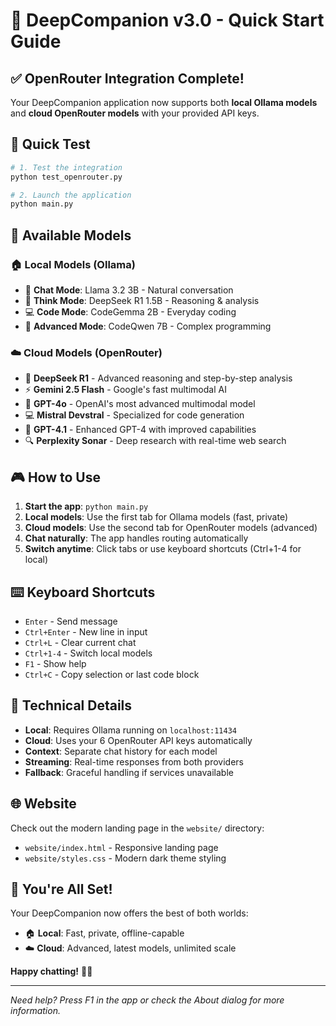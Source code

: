 # 🚀 DeepCompanion v3.0 - Quick Start Guide

## ✅ OpenRouter Integration Complete!

Your DeepCompanion application now supports both **local Ollama models** and **cloud OpenRouter models** with your provided API keys.

## 🎯 Quick Test

```bash
# 1. Test the integration
python test_openrouter.py

# 2. Launch the application  
python main.py
```

## 🤖 Available Models

### 🏠 Local Models (Ollama)
- 💬 **Chat Mode**: Llama 3.2 3B - Natural conversation
- 🤔 **Think Mode**: DeepSeek R1 1.5B - Reasoning & analysis  
- 💻 **Code Mode**: CodeGemma 2B - Everyday coding
- 🧠 **Advanced Mode**: CodeQwen 7B - Complex programming

### ☁️ Cloud Models (OpenRouter)
- 🧠 **DeepSeek R1** - Advanced reasoning and step-by-step analysis
- ⚡ **Gemini 2.5 Flash** - Google's fast multimodal AI
- 🤖 **GPT-4o** - OpenAI's most advanced multimodal model
- 💻 **Mistral Devstral** - Specialized for code generation
- 🚀 **GPT-4.1** - Enhanced GPT-4 with improved capabilities
- 🔍 **Perplexity Sonar** - Deep research with real-time web search

## 🎮 How to Use

1. **Start the app**: `python main.py`
2. **Local models**: Use the first tab for Ollama models (fast, private)
3. **Cloud models**: Use the second tab for OpenRouter models (advanced)
4. **Chat naturally**: The app handles routing automatically
5. **Switch anytime**: Click tabs or use keyboard shortcuts (Ctrl+1-4 for local)

## ⌨️ Keyboard Shortcuts

- `Enter` - Send message
- `Ctrl+Enter` - New line in input
- `Ctrl+L` - Clear current chat
- `Ctrl+1-4` - Switch local models  
- `F1` - Show help
- `Ctrl+C` - Copy selection or last code block

## 🔧 Technical Details

- **Local**: Requires Ollama running on `localhost:11434`
- **Cloud**: Uses your 6 OpenRouter API keys automatically
- **Context**: Separate chat history for each model
- **Streaming**: Real-time responses from both providers
- **Fallback**: Graceful handling if services unavailable

## 🌐 Website

Check out the modern landing page in the `website/` directory:
- `website/index.html` - Responsive landing page
- `website/styles.css` - Modern dark theme styling

## 🎉 You're All Set!

Your DeepCompanion now offers the best of both worlds:
- 🏠 **Local**: Fast, private, offline-capable
- ☁️ **Cloud**: Advanced, latest models, unlimited scale

**Happy chatting!** 🚀✨

---

*Need help? Press F1 in the app or check the About dialog for more information.*
